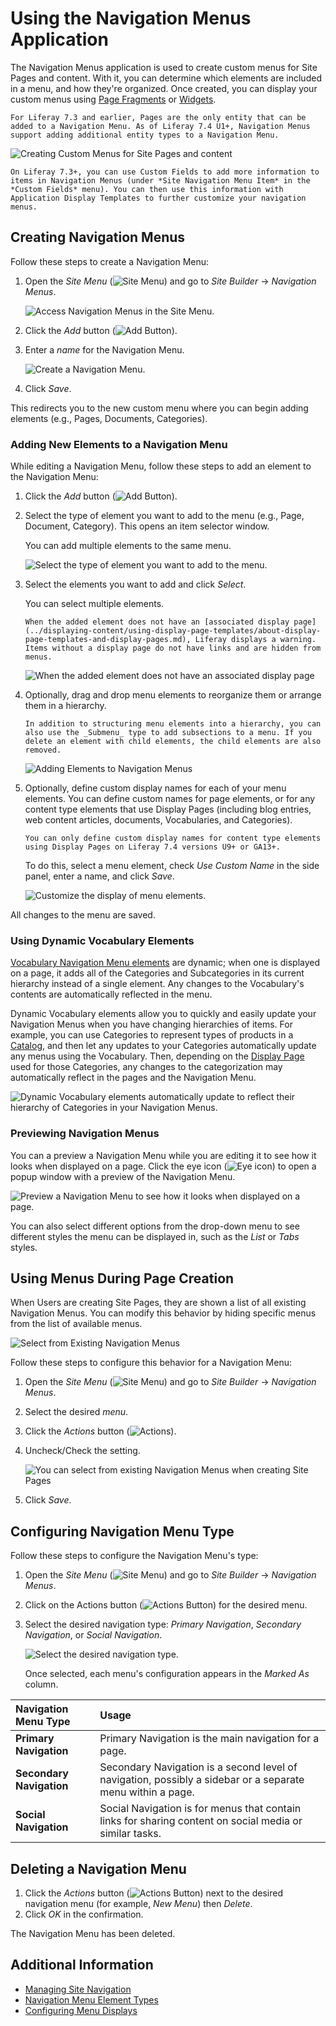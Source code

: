 # Using the Navigation Menus Application

The Navigation Menus application is used to create custom menus for Site Pages and content. With it, you can determine which elements are included in a menu, and how they're organized. Once created, you can display your custom menus using [Page Fragments](../creating-pages/page-fragments-and-widgets/using-fragments.md) or [Widgets](../creating-pages/using-widget-pages/adding-widgets-to-a-page.md).

```{note}
For Liferay 7.3 and earlier, Pages are the only entity that can be added to a Navigation Menu. As of Liferay 7.4 U1+, Navigation Menus support adding additional entity types to a Navigation Menu.
```

![Creating Custom Menus for Site Pages and content](./using-the-navigation-menus-application/images/01.png)

```{tip}
On Liferay 7.3+, you can use Custom Fields to add more information to items in Navigation Menus (under *Site Navigation Menu Item* in the *Custom Fields* menu). You can then use this information with Application Display Templates to further customize your navigation menus.
```

## Creating Navigation Menus

Follow these steps to create a Navigation Menu:

1. Open the _Site Menu_ (![Site Menu](../../images/icon-product-menu.png)) and go to _Site Builder_ &rarr; _Navigation Menus_.

    ![Access Navigation Menus in the Site Menu.](./using-the-navigation-menus-application/images/02.png)

1. Click the _Add_ button (![Add Button](../../images/icon-add.png)).

1. Enter a _name_ for the Navigation Menu.

    ![Create a Navigation Menu.](./using-the-navigation-menus-application/images/03.png)

1. Click _Save_.

This redirects you to the new custom menu where you can begin adding elements (e.g., Pages, Documents, Categories).

### Adding New Elements to a Navigation Menu

While editing a Navigation Menu, follow these steps to add an element to the Navigation Menu:

1. Click the _Add_ button (![Add Button](../../images/icon-add.png)).

1. Select the type of element you want to add to the menu (e.g., Page, Document, Category). This opens an item selector window.

    You can add multiple elements to the same menu.

   ![Select the type of element you want to add to the menu.](./using-the-navigation-menus-application/images/04.png)

1. Select the elements you want to add and click _Select_. 

    You can select multiple elements.

    ```{important}
    When the added element does not have an [associated display page](../displaying-content/using-display-page-templates/about-display-page-templates-and-display-pages.md), Liferay displays a warning. Items without a display page do not have links and are hidden from menus.
    ```

    ![When the added element does not have an associated display page](./using-the-navigation-menus-application/images/05.png)

1. Optionally, drag and drop menu elements to reorganize them or arrange them in a hierarchy.

    ```{tip}
    In addition to structuring menu elements into a hierarchy, you can also use the _Submenu_ type to add subsections to a menu. If you delete an element with child elements, the child elements are also removed.
    ```

    ![Adding Elements to Navigation Menus](./using-the-navigation-menus-application/images/06.png)

1. Optionally, define custom display names for each of your menu elements. You can define custom names for page elements, or for any content type elements that use Display Pages (including blog entries, web content articles, documents, Vocabularies, and Categories).

    ```{note}
    You can only define custom display names for content type elements using Display Pages on Liferay 7.4 versions U9+ or GA13+.
    ```

    To do this, select a menu element, check *Use Custom Name* in the side panel, enter a name, and click *Save*.  

    ![Customize the display of menu elements.](./using-the-navigation-menus-application/images/07.png)

All changes to the menu are saved.

### Using Dynamic Vocabulary Elements

[Vocabulary Navigation Menu elements](./navigation-menu-element-types.md#vocabularies) are dynamic; when one is displayed on a page, it adds all of the Categories and Subcategories in its current hierarchy instead of a single element. Any changes to the Vocabulary's contents are automatically reflected in the menu.

Dynamic Vocabulary elements allow you to quickly and easily update your Navigation Menus when you have changing hierarchies of items. For example, you can use Categories to represent types of products in a [Catalog](https://learn.liferay.com/commerce/latest/en/product-management/catalogs/creating-a-new-catalog.html), and then let any updates to your Categories automatically update any menus using the Vocabulary. Then, depending on the [Display Page](../displaying-content/using-display-page-templates/publishing-content-with-display-pages.md) used for those Categories, any changes to the categorization may automatically reflect in the pages and the Navigation Menu.

![Dynamic Vocabulary elements automatically update to reflect their hierarchy of Categories in your Navigation Menus.](./using-the-navigation-menus-application/images/08.png)

### Previewing Navigation Menus

You can a preview a Navigation Menu while you are editing it to see how it looks when displayed on a page. Click the eye icon (![Eye icon](../../images/icon-view.png)) to open a popup window with a preview of the Navigation Menu.

![Preview a Navigation Menu to see how it looks when displayed on a page.](./using-the-navigation-menus-application/images/09.png)

You can also select different options from the drop-down menu to see different styles the menu can be displayed in, such as the *List* or *Tabs* styles.

## Using Menus During Page Creation

When Users are creating Site Pages, they are shown a list of all existing Navigation Menus. You can modify this behavior by hiding specific menus from the list of available menus.

![Select from Existing Navigation Menus](./using-the-navigation-menus-application/images/10.png)

Follow these steps to configure this behavior for a Navigation Menu:

1. Open the _Site Menu_ (![Site Menu](../../images/icon-product-menu.png)) and go to _Site Builder_ &rarr; _Navigation Menus_.

1. Select the desired _menu_.

1. Click the _Actions_ button (![Actions](../../images/icon-actions.png)).

1. Uncheck/Check the setting.

    ![You can select from existing Navigation Menus when creating Site Pages](./using-the-navigation-menus-application/images/11.png)

1. Click _Save_.

## Configuring Navigation Menu Type

Follow these steps to configure the Navigation Menu's type:

1. Open the _Site Menu_ (![Site Menu](../../images/icon-product-menu.png)) and go to _Site Builder_ &rarr; _Navigation Menus_.

1. Click on the Actions button (![Actions Button](../../images/icon-actions.png)) for the desired menu.

1. Select the desired navigation type: _Primary Navigation_, _Secondary Navigation_, or _Social Navigation_.

    ![Select the desired navigation type.](./using-the-navigation-menus-application/images/12.png)

    Once selected, each menu's configuration appears in the _Marked As_ column.

| Navigation Menu Type | Usage |
| :--- | :--- |
| **Primary Navigation** | Primary Navigation is the main navigation for a page. |
| **Secondary Navigation** | Secondary Navigation is a second level of navigation, possibly a sidebar or a separate menu within a page. |
| **Social Navigation** | Social Navigation is for menus that contain links for sharing content on social media or similar tasks. |

## Deleting a Navigation Menu

1. Click the _Actions_ button (![Actions Button](../../images/icon-actions.png)) next to the desired navigation menu (for example, _New Menu_) then _Delete_.
1. Click _OK_ in the confirmation.

The Navigation Menu has been deleted.

## Additional Information

* [Managing Site Navigation](./managing-site-navigation.md)
* [Navigation Menu Element Types](./navigation-menu-element-types.md)
* [Configuring Menu Displays](./configuring-menu-displays.md)
